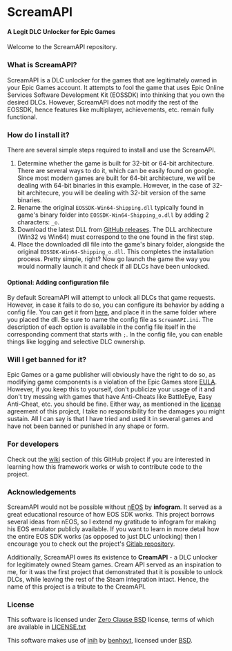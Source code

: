 # ScreamAPI
#### A Legit DLC Unlocker for Epic Games
Welcome to the ScreamAPI repository.

### What is ScreamAPI?
ScreamAPI is a DLC unlocker for the games that are legitimately owned in your Epic Games account. It attempts to fool the game that uses Epic Online Services Software Development Kit (EOSSDK) into thinking that you own the desired DLCs. However, ScreamAPI does not modify the rest of the EOSSDK, hence features like multiplayer, achievements, etc. remain fully functional.

### How do I install it?
There are several simple steps required to install and use the ScreamAPI.
1. Determine whether the game is built for 32-bit or 64-bit architecture. There are several ways to do it, which can be easily found on google. Since most modern games are built for 64-bit architecture, we will be dealing with 64-bit binaries in this example. However, in the case of 32-bit architecure, you will be dealing with 32-bit version of the same binaries.
1. Rename the original `EOSSDK-Win64-Shipping.dll` typically found in game's binary folder into `EOSSDK-Win64-Shipping_o.dll` by adding 2 characters: `_o`.
1. Download the latest DLL from [GitHub releases](https://github.com/acidicoala/ScreamAPI/releases/latest). The DLL architecture (Win32 vs Win64) must correspond to the one found in the first step.
1. Place the downloaded dll file into the game's binary folder, alongside the original `EOSSDK-Win64-Shipping_o.dll`. This completes the installation process. Pretty simple, right? Now go launch the game the way you would normally launch it and check if all DLCs have been unlocked.

#### Optional: Adding configuration file
By default ScreamAPI will attempt to unlock all DLCs that game requests. However, in case it fails to do so, you can configure its behavior by adding a config file. You can get it from [here](ScreamAPI/ScreamAPI.ini), and place it in the same folder where you placed the dll. Be sure to name the config file as `ScreamAPI.ini`. The description of each option is available in the config file itself in the corresponding comment that starts with `;`. In the config file, you can enable things like logging and selective DLC ownership.

### Will I get banned for it?
Epic Games or a game publisher will obviously have the right to do so, as modifying game components
is a violation of the Epic Games store [EULA](https://www.epicgames.com/store/en-US/eula). However, if you keep this to yourself, don't publicize your usage of it and don't try messing with games that have Anti-Cheats like BattleEye, Easy Anti-Cheat, etc. you should be fine. Either way, as mentioned in the [license](LICENSE.txt) agreement of this project, I take no responsibility for the damages you might sustain. All I can say is that I have tried and used it in several games and have not been banned or punished in any shape or form.

### For developers

Check out the [wiki](https://github.com/acidicoala/ScreamAPI/wiki) section of this GitHub project if you are interested in learning how this framework works or wish to contribute code to the project.

### Acknowledgements
ScreamAPI would not be possible without [nEOS](https://gitlab.com/infogram/neos) by **infogram**. It served as a great educational resource of how EOS SDK works. This project borrows several ideas from nEOS, so I extend my gratitude to infogram for making his EOS emulator publicly available. If you want to learn in more detail how the entire EOS SDK works (as opposed to just DLC unlocking) then I encourage you to check out the project's [Gitlab repository](https://gitlab.com/infogram/neos).

Additionally, ScreamAPI owes its existence to **CreamAPI** - a DLC unlocker for legitimately owned Steam games. Cream API served as an inspiration to me, for it was the first project that demonstrated  that it is possible to unlock DLCs, while leaving the rest of the Steam integration intact. Hence, the name of this project is a tribute to the CreamAPI.

### License
This software is licensed under [Zero Clause BSD](https://en.wikipedia.org/wiki/BSD_licenses#0-clause_license_(%22Zero_Clause_BSD%22)) license, terms of which are available in [LICENSE.txt](LICENSE.txt)

This software makes use of  [inih](https://github.com/benhoyt/inih)
by [benhoyt](https://github.com/benhoyt),
licensed under [BSD](https://github.com/benhoyt/inih/blob/master/LICENSE.txt).